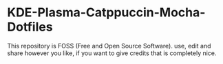 # KDE-Plasma-Catppuccin-Mocha-Dotfiles
This repository is FOSS (Free and Open Source Software). use, edit and share however you like, if you want to give credits that is completely nice.
